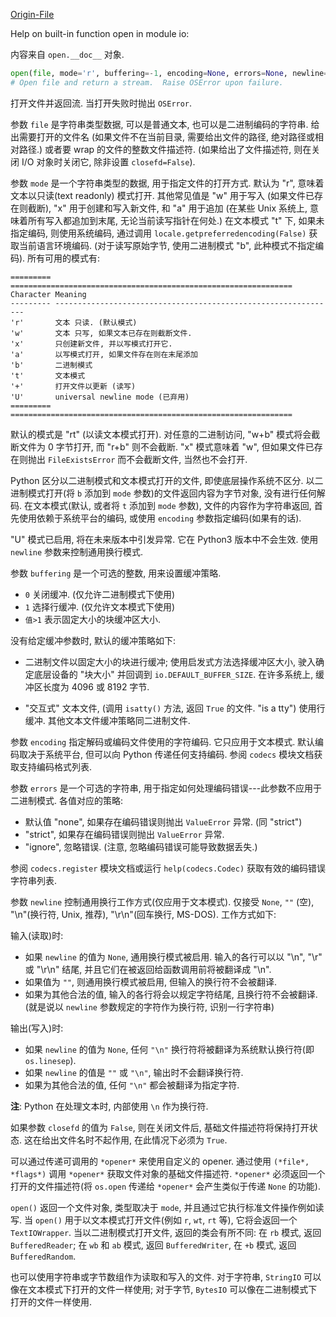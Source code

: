 [Origin-File](/assert/repos/python/buildin.open.help.txt)

Help on built-in function open in module io:

内容来自 `open.__doc__` 对象.

```py
open(file, mode='r', buffering=-1, encoding=None, errors=None, newline=None, closefd=True, opener=None)
# Open file and return a stream.  Raise OSError upon failure.
```

打开文件并返回流. 当打开失败时抛出 `OSError`.

参数 `file` 是字符串类型数据, 可以是普通文本, 也可以是二进制编码的字符串. 给出需要打开的文件名 (如果文件不在当前目录, 需要给出文件的路径, 绝对路径或相对路径.) 或者要 wrap 的文件的整数文件描述符. (如果给出了文件描述符, 则在关闭 I/O 对象时关闭它, 除非设置 `closefd=False`).

参数 `mode` 是一个字符串类型的数据, 用于指定文件的打开方式. 默认为 "r", 意味着文本以只读(text readonly) 模式打开. 其他常见值是 "w" 用于写入 (如果文件已存在则截断), "x" 用于创建和写入新文件, 和 "a" 用于追加 (在某些 Unix 系统上, 意味着所有写入都追加到末尾, 无论当前读写指针在何处.) 在文本模式 "t" 下, 如果未指定编码, 则使用系统编码, 通过调用 `locale.getpreferredencoding(False)` 获取当前语言环境编码. (对于读写原始字节, 使用二进制模式 "b", 此种模式不指定编码). 所有可用的模式有:

```
========= ===============================================================
Character Meaning
--------- ---------------------------------------------------------------
'r'       文本 只读. (默认模式)
'w'       文本 只写, 如果文本已存在则截断文件.
'x'       只创建新文件, 并以写模式打开它.
'a'       以写模式打开, 如果文件存在则在末尾添加
'b'       二进制模式
't'       文本模式
'+'       打开文件以更新 (读写)
'U'       universal newline mode (已弃用)
========= ===============================================================
```

默认的模式是 "rt" (以读文本模式打开). 对任意的二进制访问, "w+b" 模式将会截断文件为 0 字节打开, 而 "r+b" 则不会截断. "x" 模式意味着 "w", 但如果文件已存在则抛出 `FileExistsError` 而不会截断文件, 当然也不会打开.

Python 区分以二进制模式和文本模式打开的文件, 即使底层操作系统不区分. 以二进制模式打开(将 `b` 添加到 `mode` 参数)的文件返回内容为字节对象, 没有进行任何解码. 在文本模式(默认, 或者将 `t` 添加到 `mode` 参数), 文件的内容作为字符串返回, 首先使用依赖于系统平台的编码, 或使用 `encoding` 参数指定编码(如果有的话).

"U" 模式已启用, 将在未来版本中引发异常. 它在 Python3 版本中不会生效. 使用 `newline` 参数来控制通用换行模式.

参数 `buffering` 是一个可选的整数, 用来设置缓冲策略. 

- `0` 关闭缓冲. (仅允许二进制模式下使用)
- `1` 选择行缓冲. (仅允许文本模式下使用)
- `值>1` 表示固定大小的块缓冲区大小.

没有给定缓冲参数时, 默认的缓冲策略如下:

- 二进制文件以固定大小的块进行缓冲; 使用启发式方法选择缓冲区大小, 驶入确定底层设备的 "块大小" 并回调到 `io.DEFAULT_BUFFER_SIZE`. 在许多系统上, 缓冲区长度为 4096 或 8192 字节.

- "交互式" 文本文件, (调用 `isatty()` 方法, 返回 `True` 的文件. "is a tty") 使用行缓冲. 其他文本文件缓冲策略同二进制文件.

参数 `encoding` 指定解码或编码文件使用的字符编码. 它只应用于文本模式. 默认编码取决于系统平台, 但可以向 Python 传递任何支持编码. 参阅 `codecs` 模块文档获取支持编码格式列表.

参数 `errors` 是一个可选的字符串, 用于指定如何处理编码错误---此参数不应用于二进制模式. 各值对应的策略:

- 默认值 "none", 如果存在编码错误则抛出 `ValueError` 异常. (同 "strict")
- "strict", 如果存在编码错误则抛出 `ValueError` 异常.
- "ignore", 忽略错误. (注意, 忽略编码错误可能导致数据丢失.)

参阅 `codecs.register` 模块文档或运行 `help(codecs.Codec)` 获取有效的编码错误字符串列表.

参数 `newline` 控制通用换行工作方式(仅应用于文本模式). 仅接受 `None`, `""` (空), "\n"(换行符, Unix, 推荐), "\r\n"(回车换行, MS-DOS). 工作方式如下:

输入(读取)时:

- 如果 `newline` 的值为 `None`, 通用换行模式被启用. 输入的各行可以以 "\n", "\r" 或 "\r\n" 结尾, 并且它们在被返回给函数调用前将被翻译成 "\n".
- 如果值为 `""`, 则通用换行模式被启用, 但输入的换行符不会被翻译. 
- 如果为其他合法的值, 输入的各行将会以规定字符结尾, 且换行符不会被翻译. (就是说以 `newline` 参数规定的字符作为换行符, 识别一行字符串)

输出(写入)时:

- 如果 `newline` 的值为 `None`, 任何 `"\n"` 换行符将被翻译为系统默认换行符(即 `os.linesep`).
- 如果 `newline` 的值是 `""` 或 `"\n"`, 输出时不会翻译换行符.
- 如果为其他合法的值, 任何 `"\n"` 都会被翻译为指定字符.

**注**: Python 在处理文本时, 内部使用 `\n` 作为换行符.

如果参数 `closefd` 的值为 `False`, 则在关闭文件后, 基础文件描述符将保持打开状态. 这在给出文件名时不起作用, 在此情况下必须为 `True`.

可以通过传递可调用的 `*opener*` 来使用自定义的 opener. 通过使用 `(*file*, *flags*)` 调用 `*opener*` 获取文件对象的基础文件描述符. `*opener*` 必须返回一个打开的文件描述符(将 `os.open` 传递给 `*opener*` 会产生类似于传递 `None` 的功能).

`open()` 返回一个文件对象, 类型取决于 `mode`, 并且通过它执行标准文件操作例如读写. 当 `open()` 用于以文本模式打开文件(例如 `r`, `wt`, `rt` 等), 它将会返回一个 `TextIOWrapper`. 当以二进制模式打开文件, 返回的类会有所不同: 在 `rb` 模式, 返回 `BufferedReader`; 在 `wb` 和 `ab` 模式, 返回 `BufferedWriter`, 在 `+b` 模式, 返回 `BufferedRandom`.

也可以使用字符串或字节数组作为读取和写入的文件. 对于字符串, `StringIO` 可以像在文本模式下打开的文件一样使用; 对于字节, `BytesIO` 可以像在二进制模式下打开的文件一样使用.
